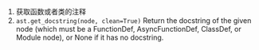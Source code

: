 1. 获取函数或者类的注释
1. `ast.get_docstring(node, clean=True)` Return the docstring of the given node (which must be a FunctionDef, AsyncFunctionDef, ClassDef, or Module node), or None if it has no docstring.
